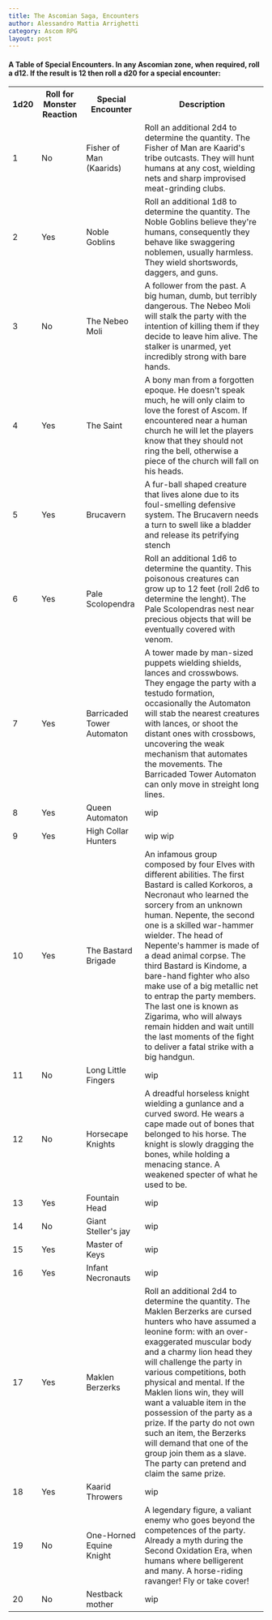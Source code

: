 ```yaml
---
title: The Ascomian Saga, Encounters
author: Alessandro Mattia Arrighetti
category: Ascom RPG
layout: post
---
```


<html>
<head>
<style>
#customers {
  font-family: EB Garamond, Garamond, ,Times New Roman, sans-serif;
  border-collapse: collapse;
  width: 100%;
}

#customers td, #customers th {
  border: 1px solid #ddd;
  padding: 8px;
}

#customers tr:nth-child(even){background-color: #f2f2f2;}

#customers tr:hover {background-color: #ddd;}

#customers th {
  padding-top: 12px;
  padding-bottom: 12px;
  text-align: left;
  background-color: #cbb100;
  color: white;
}
</style>
</head>
<body>

<h4>A Table of Special Encounters. In any Ascomian zone, when required, roll a d12. If the result is 12 then roll a d20 for a special encounter:</h4>

<table id="customers">
  <tr>
    <th>1d20</th>
    <th>Roll for Monster Reaction</th>
    <th>Special Encounter</th>
    <th>Description</th>
  </tr>
  <tr>
    <td>1</td>
    <td>No</td>
    <td>Fisher of Man (Kaarids)</td>
    <td>Roll an additional 2d4 to determine the quantity. The Fisher of Man are Kaarid's tribe outcasts. They will hunt humans at any cost, wielding nets and sharp improvised meat-grinding clubs.  </td>
  </tr>
  <tr>
    <td>2</td>
    <td>Yes</td>
    <td>Noble Goblins</td>
    <td>Roll an additional 1d8 to determine the quantity. The Noble Goblins believe they're humans, consequently they behave like swaggering noblemen, usually harmless. They wield shortswords, daggers, and guns.  </td>
  </tr>
  <tr>
    <td>3</td>
    <td>No</td>
    <td>The Nebeo Moli</td>
    <td>A follower from the past. A big human, dumb, but terribly dangerous. The Nebeo Moli will stalk the party with the intention of killing them if they decide to leave him alive. The stalker is unarmed, yet incredibly strong with bare hands.</td>
  </tr>
  <tr>
    <td>4</td>
    <td>Yes</td>
    <td>The Saint</td>
    <td>A bony man from a forgotten epoque. He doesn't speak much, he will only claim to love the forest of Ascom. If encountered near a human church he will let the players know that they should not ring the bell, otherwise a piece of the church will fall on his heads. </td>
  </tr>
  <tr>
    <td>5</td>
    <td>Yes</td>
    <td>Brucavern</td>
    <td>A fur-ball shaped creature that lives alone due to its foul-smelling defensive system. The Brucavern needs a turn to swell like a bladder and release its petrifying stench </td>
  </tr>
  <tr>
    <td>6</td>
    <td>Yes</td>
    <td>Pale Scolopendra</td>
    <td>Roll an additional 1d6 to determine the quantity. This poisonous creatures can grow up to 12 feet (roll 2d6 to determine the lenght). The Pale Scolopendras nest near precious objects that will be eventually covered with venom.</td>
  </tr>
  <tr>
    <td>7</td>
    <td>Yes</td>
    <td>Barricaded Tower Automaton</td>
    <td>A tower made by man-sized puppets wielding shields, lances and crosswbows. They engage the party with a testudo formation, occasionally the Automaton will stab the nearest creatures with lances, or shoot the distant ones with crossbows, uncovering the weak mechanism that automates the movements. The Barricaded Tower Automaton can only move in streight long lines.</td>
  </tr>
  <tr>
    <td>8</td>
    <td>Yes</td>
    <td>Queen Automaton</td>
    <td> wip</td>
  </tr>
  <tr>
    <td>9</td>
    <td>Yes</td>
    <td>High Collar Hunters</td>
    <td>wip wip</td>
  </tr>
  <tr>
    <td>10</td>
    <td>Yes</td>
    <td>The Bastard Brigade</td>
    <td>An infamous group composed by four Elves with different abilities. The first Bastard is called Korkoros, a Necronaut who learned the sorcery from an unknown human. Nepente, the second one is a skilled war-hammer wielder. The head of Nepente's hammer is made of a dead animal corpse. The third Bastard is Kindome, a bare-hand fighter who also make use of a big metallic net to entrap the party members. The last one is known as Zigarima, who will always remain hidden and wait untill the last moments of the fight to deliver a fatal strike with a big handgun. </td>
  </tr>
  <tr>
    <td>11</td>
    <td>No</td>
    <td>Long Little Fingers</td>
    <td>wip</td>
  </tr>
  <tr>
    <td>12</td>
    <td>No</td>
    <td>Horsecape Knights</td>
    <td>A dreadful horseless knight wielding a gunlance and a curved sword. He wears a cape made out of bones that belonged to his horse. The knight is slowly dragging the bones, while holding a menacing stance. A weakened specter of what he used to be.</td>
  </tr>
  <tr>
    <td>13</td>
    <td>Yes</td>
    <td>Fountain Head</td>
    <td>wip</td>
  </tr>
  <tr>
    <td>14</td>
    <td>No</td>
    <td>Giant Steller's jay</td>
    <td>wip</td>
  </tr>
  <tr>
    <td>15</td>
    <td>Yes</td>
    <td>Master of Keys</td>
    <td>wip</td>
  </tr>
  <tr>
    <td>16</td>
    <td>Yes</td>
    <td>Infant Necronauts</td>
    <td>wip</td>
  </tr>
  <tr>
    <td>17</td>
    <td>Yes</td>
    <td>Maklen Berzerks</td>
    <td>Roll an additional 2d4 to determine the quantity. The Maklen Berzerks are cursed hunters who have assumed a leonine form: with an over-exaggerated muscular body and a charmy lion head they will challenge the party in various competitions, both physical and mental. If the Maklen lions win, they will want a valuable item in the possession of the party as a prize. If the party do not own such an item, the Berzerks will demand that one of the group join them as a slave. The party can pretend and claim the same prize. </td>
  </tr>
  <tr>
    <td>18</td>
    <td>Yes</td>
    <td>Kaarid Throwers</td>
    <td>wip</td>
  </tr>
  <tr>
    <td>19</td>
    <td>No</td>
    <td>One-Horned Equine Knight</td>
    <td>A legendary figure, a valiant enemy who goes beyond the competences of the party. Already a myth during the Second Oxidation Era, when humans where belligerent and many. A horse-riding ravanger! Fly or take cover! </td>
  </tr>
  <tr>
    <td>20</td>
    <td>No</td>
    <td>Nestback mother</td>
    <td>wip</td>
  </tr>
</table>
</body>
</html>
